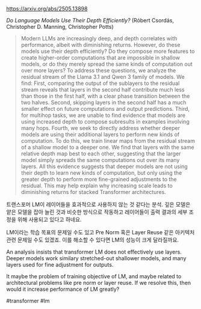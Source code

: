 https://arxiv.org/abs/2505.13898

*Do Language Models Use Their Depth Efficiently?* (Róbert Csordás, Christopher D. Manning, Christopher Potts)

> Modern LLMs are increasingly deep, and depth correlates with performance, albeit with diminishing returns. However, do these models use their depth efficiently? Do they compose more features to create higher-order computations that are impossible in shallow models, or do they merely spread the same kinds of computation out over more layers? To address these questions, we analyze the residual stream of the Llama 3.1 and Qwen 3 family of models. We find: First, comparing the output of the sublayers to the residual stream reveals that layers in the second half contribute much less than those in the first half, with a clear phase transition between the two halves. Second, skipping layers in the second half has a much smaller effect on future computations and output predictions. Third, for multihop tasks, we are unable to find evidence that models are using increased depth to compose subresults in examples involving many hops. Fourth, we seek to directly address whether deeper models are using their additional layers to perform new kinds of computation. To do this, we train linear maps from the residual stream of a shallow model to a deeper one. We find that layers with the same relative depth map best to each other, suggesting that the larger model simply spreads the same computations out over its many layers. All this evidence suggests that deeper models are not using their depth to learn new kinds of computation, but only using the greater depth to perform more fine-grained adjustments to the residual. This may help explain why increasing scale leads to diminishing returns for stacked Transformer architectures.

트랜스포머 LM이 레이어들을 효과적으로 사용하지 않는 것 같다는 분석. 깊은 모델은 얕은 모델을 잡아 늘린 것과 비슷한 방식으로 작동하고 레이어들이 출력 결과의 세부 조정을 위해 사용되고 있다고 하네요.

LM이라는 학습 목표의 문제일 수도 있고 Pre Norm 혹은 Layer Reuse 같은 아키텍처 관련 문제일 수도 있겠죠. 이를 해소할 수 있다면 LM의 성능이 크게 달라질까요.

<english>
An analysis insists that transformer LM does not effectively use layers. Deeper models work similary stretched-out shallower models, and many layers used for fine adjustment for outputs.

It maybe the problem of training objective of LM, and maybe related to architectural problems like pre norm or layer reuse. If we resolve this, then would it increase performance of LM greatly?
</english>

#transformer #lm 